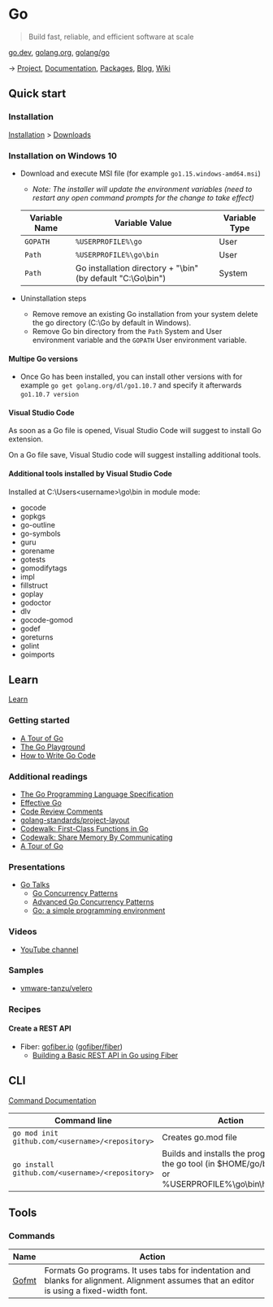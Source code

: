 # Go

> Build fast, reliable, and efficient software at scale

[go.dev](https://go.dev/), [golang.org](https://golang.org/), [golang/go](https://github.com/golang/go)

-> [Project](https://golang.org/project/), [Documentation](https://golang.org/doc/), [Packages](https://pkg.go.dev/), [Blog](https://blog.golang.org/), [Wiki](https://golang.org/doc/articles/wiki/)

## Quick start

### Installation

[Installation](https://golang.org/doc/install) > [Downloads](https://golang.org/dl/)

### Installation on Windows 10
   
- Download and execute MSI file (for example `go1.15.windows-amd64.msi`)
  - _Note: The installer will update the environment variables (need to restart any open command prompts for the change to take effect)_

  Variable Name | Variable Value | Variable Type
  ------------- | -------------- | -------------
  `GOPATH` | `%USERPROFILE%\go` | User
  `Path` | `%USERPROFILE%\go\bin` | User
  `Path` | Go installation directory + "\bin" (by default "C:\Go\bin") | System

- Uninstallation steps
  - Remove remove an existing Go installation from your system delete the go directory (C:\Go by default in Windows).
  - Remove Go bin directory from the `Path` System and User environment variable and the `GOPATH` User environment variable.

#### Multipe Go versions

- Once Go has been installed, you can install other versions with for example `go get golang.org/dl/go1.10.7` and specify it afterwards `go1.10.7 version`

#### Visual Studio Code

As soon as a Go file is opened, Visual Studio Code will suggest to install Go extension.

On a Go file save, Visual Studio code will suggest installing additional tools.

#### Additional tools installed by Visual Studio Code

Installed at C:\Users\<username>\go\bin in module mode:

- gocode
- gopkgs
- go-outline
- go-symbols
- guru
- gorename
- gotests
- gomodifytags
- impl
- fillstruct
- goplay
- godoctor
- dlv
- gocode-gomod
- godef
- goreturns
- golint
- goimports
  
## Learn

[Learn](https://learn.go.dev/)

### Getting started

- [A Tour of Go](https://tour.golang.org/welcome/1)
- [The Go Playground](https://play.golang.org/)
- [How to Write Go Code](https://golang.org/doc/code.html)

### Additional readings

- [The Go Programming Language Specification](https://golang.org/ref/spec)
- [Effective Go](https://golang.org/doc/effective_go.html)
- [Code Review Comments](https://github.com/golang/go/wiki/CodeReviewComments)
- [golang-standards/project-layout](https://github.com/golang-standards/project-layout)
- [Codewalk: First-Class Functions in Go](https://golang.org/doc/codewalk/functions/)
- [Codewalk: Share Memory By Communicating](https://golang.org/doc/codewalk/sharemem/)
- [A Tour of Go](https://research.swtch.com/gotour)

### Presentations

- [Go Talks](https://talks.golang.org/)
  - [Go Concurrency Patterns](https://talks.golang.org/2012/concurrency.slide#1)
  - [Advanced Go Concurrency Patterns](https://talks.golang.org/2013/advconc.slide#1)
  - [Go: a simple programming environment](https://talks.golang.org/2012/simple.slide#1)

### Videos

- [YouTube channel](https://www.youtube.com/watch?v=ytEkHepK08c&list=PLVgT4AuZGeoB85rHU6nc7DL7j90AmBZpV)

### Samples

- [vmware-tanzu/velero](https://github.com/vmware-tanzu/velero)

### Recipes

#### Create a REST API

- Fiber: [gofiber.io](https://gofiber.io/) ([gofiber/fiber](https://github.com/gofiber/fiber))
  - [Building a Basic REST API in Go using Fiber](https://tutorialedge.net/golang/basic-rest-api-go-fiber/)

## CLI

[Command Documentation](https://golang.org/doc/cmd)

Command line | Action
------------ | ------
`go mod init github.com/<username>/<repository>` | Creates go.mod file
`go install github.com/<username>/<repository>` | Builds and installs the program with the go tool (in $HOME/go/bin/hello or %USERPROFILE%\go\bin\hello.exe)

## Tools

### Commands

Name | Action
---- | ------
[Gofmt](https://golang.org/cmd/gofmt/) | Formats Go programs. It uses tabs for indentation and blanks for alignment. Alignment assumes that an editor is using a fixed-width font.
